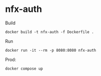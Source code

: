 # nfx-auth
Build
```
docker build -t nfx-auth -f Dockerfile . 
```
Run
```
docker run -it --rm -p 8080:8080 nfx-auth 
```
Prod:
```
docker compose up
```
